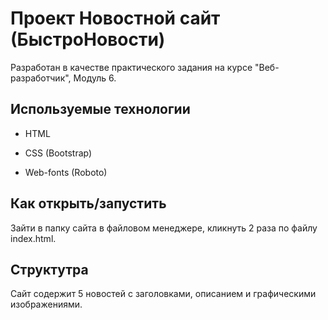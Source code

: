 # Проект Новостной сайт (БыстроНовости)

Разработан в качестве практического задания на курсе "Веб-разработчик", Модуль 6.



## Используемые технологии

* HTML

* CSS (Bootstrap)

* Web-fonts (Roboto)

## Как открыть/запустить

Зайти в папку сайта в файловом менеджере, кликнуть 2 раза по файлу index.html.

## Структутра
Сайт содержит 5 новостей с заголовками, описанием и графическими изображениями.
